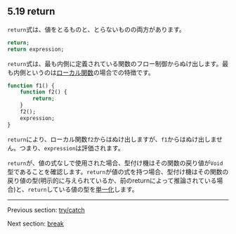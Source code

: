 ## 5.19 return

`return`式は、値をとるものと、とらないものの両方があります。

```haxe
return;
return expression;
```

`return`式は、最も内側に定義されている関数のフロー制御からぬけ出します。最も内側というのは[ローカル関数](expression-function.md)の場合での特徴です。

```haxe
function f1() {
	function f2() {
		return;
	}
	f2();
	expression;
}
```

`return`により、ローカル関数`f2`からはぬけ出しますが、`f1`からはぬけ出しません。つまり、`expression`は評価されます。

`return`が、値の式なしで使用された場合、型付け機はその関数の戻り値が`Void`型であることを確認します。`return`が値の式を持つ場合、型付け機はその関数の戻り値の型(明示的に与えられているか、前のreturnによって推論されている場合)と、`return`している値の型を[単一化](type-system-unification.md)します。

---

Previous section: [try/catch](expression-try-catch.md)

Next section: [break](expression-break.md)